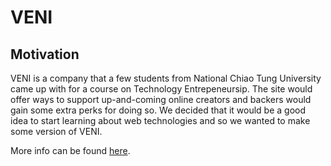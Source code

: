 # VENI
## Motivation
VENI is a company that a few students from National Chiao Tung University came up with 
for a course on Technology Entrepeneursip. 
The site would offer ways to support up-and-coming online creators and backers
would gain some extra perks for doing so.
We decided that it would be a good idea to start learning about web technologies
and so we wanted to make some version of VENI.

More info can be found [here](./docs/Veni.pdf).

